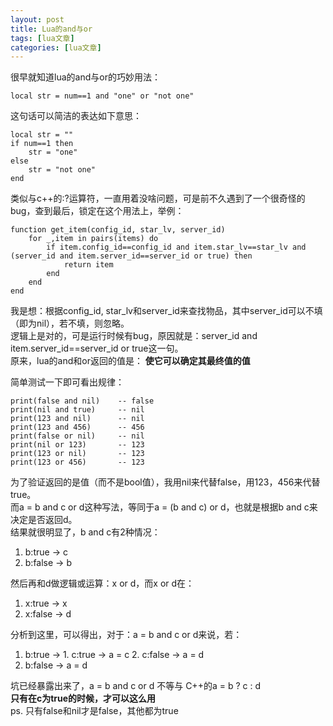 ```yaml
---
layout: post
title: Lua的and与or 
tags: [lua文章]
categories: [lua文章]
---
```

很早就知道lua的and与or的巧妙用法：

    
    
    local str = num==1 and "one" or "not one"

这句话可以简洁的表达如下意思：

    
    
    local str = ""
    if num==1 then
    	str = "one"
    else
    	str = "not one"
    end

类似与c++的:?运算符，一直用着没啥问题，可是前不久遇到了一个很奇怪的bug，查到最后，锁定在这个用法上，举例：

    
    
    function get_item(config_id, star_lv, server_id)
    	for _,item in pairs(items) do
        	if item.config_id==config_id and item.star_lv==star_lv and (server_id and item.server_id==server_id or true) then
            	return item
            end
        end
    end

我是想：根据config_id, star_lv和server_id来查找物品，其中server_id可以不填（即为nil），若不填，则忽略。  
逻辑上是对的，可是运行时候有bug，原因就是：server_id and item.server_id==server_id or true这一句。  
原来，lua的and和or返回的值是： **使它可以确定其最终值的值**

简单测试一下即可看出规律：

    
    
    print(false and nil)    -- false
    print(nil and true)     -- nil
    print(123 and nil)      -- nil
    print(123 and 456)      -- 456
    print(false or nil)     -- nil
    print(nil or 123)       -- 123
    print(123 or nil)       -- 123
    print(123 or 456)       -- 123

为了验证返回的是值（而不是bool值），我用nil来代替false，用123，456来代替true。  
而a = b and c or d这种写法，等同于a = (b and c) or d，也就是根据b and c来决定是否返回d。  
结果就很明显了，b and c有2种情况：

  1. b:true -> c
  2. b:false -> b

然后再和d做逻辑或运算：x or d，而x or d在：

  1. x:true -> x
  2. x:false -> d

分析到这里，可以得出，对于：a = b and c or d来说，若：

  1. b:true ->
    1. c:true -> a = c
    2. c:false -> a = d
  2. b:false -> a = d

坑已经暴露出来了，a = b and c or d 不等与 C++的a = b ? c : d  
**只有在c为true的时候，才可以这么用**  
ps. 只有false和nil才是false，其他都为true
